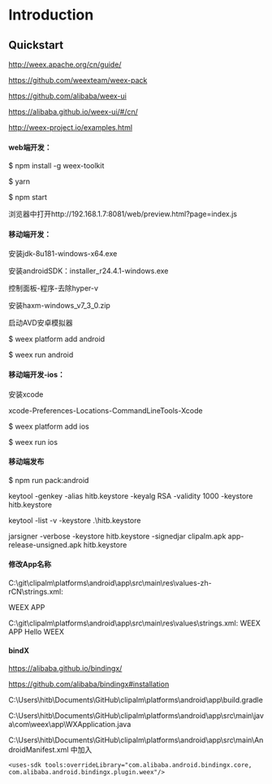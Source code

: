 # Introduction


## Quickstart

http://weex.apache.org/cn/guide/

https://github.com/weexteam/weex-pack

https://github.com/alibaba/weex-ui

https://alibaba.github.io/weex-ui/#/cn/

http://weex-project.io/examples.html

#### web端开发：

$ npm install -g weex-toolkit

$ yarn

$ npm start

浏览器中打开http://192.168.1.7:8081/web/preview.html?page=index.js

#### 移动端开发：

安装jdk-8u181-windows-x64.exe

安装androidSDK：installer_r24.4.1-windows.exe

控制面板-程序-去除hyper-v

安装haxm-windows_v7_3_0.zip

启动AVD安卓模拟器

$ weex platform add android

$ weex run android

#### 移动端开发-ios：

安装xcode

xcode-Preferences-Locations-CommandLineTools-Xcode

$ weex platform add ios

$ weex run ios

#### 移动端发布

$ npm run pack:android

keytool -genkey -alias hitb.keystore -keyalg RSA -validity 1000 -keystore hitb.keystore

keytool -list -v -keystore .\hitb.keystore

jarsigner -verbose -keystore hitb.keystore -signedjar clipalm.apk app-release-unsigned.apk hitb.keystore

#### 修改App名称

C:\git\clipalm\platforms\android\app\src\main\res\values-zh-rCN\strings.xml:

   <resources>
   <string name="app_name">WEEX APP</string>

C:\git\clipalm\platforms\android\app\src\main\res\values\strings.xml:
    <resources>
    <string name="app_name">WEEX APP</string>
    <string name="dummy_content">Hello WEEX</string>

#### bindX

https://alibaba.github.io/bindingx/

https://github.com/alibaba/bindingx#installation

C:\Users\hitb\Documents\GitHub\clipalm\platforms\android\app\build.gradle

C:\Users\hitb\Documents\GitHub\clipalm\platforms\android\app\src\main\java\com\weex\app\WXApplication.java

C:\Users\hitb\Documents\GitHub\clipalm\platforms\android\app\src\main\AndroidManifest.xml 中加入

    <uses-sdk tools:overrideLibrary="com.alibaba.android.bindingx.core, com.alibaba.android.bindingx.plugin.weex"/>